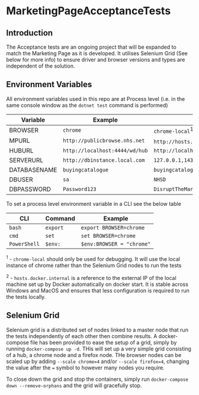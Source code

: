 # MarketingPageAcceptanceTests

## Introduction
The Acceptance tests are an ongoing project that will be expanded to match the Marketing Page as it is developed. It utilises Selenium Grid (See below for more info) to ensure driver and browser versions and types are independent of the solution.

## Environment Variables
All environment variables used in this repo are at Process level (i.e. in the same console window as the `dotnet test` command is performed)

| Variable | Example | Default |
|---------------|------------------|------------------|
| BROWSER | `chrome` | `chrome-local`<sup>1</sup> |
| MPURL | `http://publicbrowse.nhs.net` | `http://hosts.docker.internal:3002/solution`<sup>2</sup> |
| HUBURL | `http://localhost:4444/wd/hub` | `http://localhost:4444/wd/hub` |
| SERVERURL | `http://dbinstance.local.com` | `127.0.0.1,1433` |
| DATABASENAME | `buyingcatalogue` | `buyingcatalogue` |
| DBUSER | `sa` | `NHSD` |
| DBPASSWORD | `Password123` | `DisruptTheMarket1!` |

To set a process level environment variable in a CLI see the below table

| CLI | Command | Example |
|---------------|--------------------|---------------
|`bash` | `export` | `export BROWSER=chrome` |
| `cmd` | `set` | `set BROWSER=chrome`|
| `PowerShell` | `$env:` | `$env:BROWSER = "chrome"` |

<sup>1</sup> - `chrome-local` should only be used for debugging. It will use the local instance of chrome rather than the Selenium Grid nodes to run the tests

<sup>2</sup> - `hosts.docker.internal` is a reference to the external IP of the local machine set up by Docker automatically on docker start. It is stable across Windows and MacOS and ensures that less configuration is required to run the tests locally.

## Selenium Grid
Selenium grid is a distributed set of nodes linked to a master node that run the tests independently of each other then combine results. A docker-compose file has been provided to ease the setup of a grid, simply by running `docker-compose up -d`. THis will set up a very simple grid consisting of a hub, a chrome node and a firefox node. THe browser nodes can be scaled up by adding `--scale chrome=4` and/or `--scale firefox=4`, changing the value after the `=` symbol to however many nodes you require.

To close down the grid and stop the containers, simply run `docker-compose down --remove-orphans` and the grid will gracefully stop.
